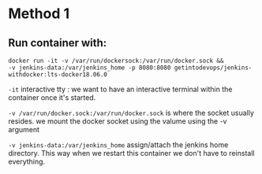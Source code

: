 # Method 1

## Run container with:

```text
docker run -it -v /var/run/dockersock:/var/run/docker.sock &&
-v jenkins-data:/var/jenkins_home -p 8080:8080 getintodevops/jenkins-withdocker:lts-docker18.06.0
```

`-it` interactive tty : we want to have an interactive terminal within the container once it's started.

`-v /var/run/docker.sock:/var/run/docker.sock` is where the socket usually resides. we mount the docker socket using the valume using the -v argument

`-v jenkins-data:/var/jenkins_home` assign/attach the jenkins home directory. This way when we restart this container we don't have to reinstall everything.

